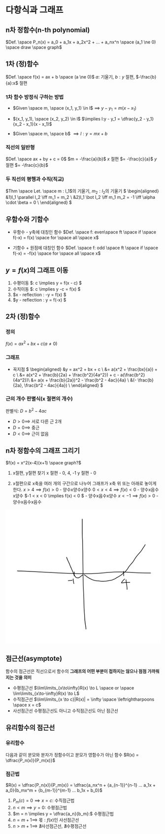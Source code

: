 # 다항식과 그래프
## n차 정함수(n-th polynomial)
$Def. \space P_n(x) = a_0 + a_1x + a_2x^2 + ... + a_nx^n \space (a_1 \ne 0) \space draw \space graph$

## 1차 (정)함수
$Def. \space f(x) = ax + b \space (a \ne 0)$
$a$: 기울기, $b:y$ 절편, $-\frac{b}{a}:x$ 절편

### 1차 함수 방정식 구하는 방법
+ $Given \space m, \space (x_1, y_1) \in l$
$\implies \: y - y_1 = m(x - x_1)$

+ $(x_1, y_1), \space (x_2, y_2) \in l$
$\implies l:y - y_1 = \dfrac{y_2 - y_1}{x_2 - x_1}(x - x_1)$

+ $Given \space m, \space b$
$\implies l:y=mx + b$

### 직선의 일반형
$Def. \space ax + by + c = 0$
$m = -\frac{a}{b}$
$x$ 절편 $= -\frac{c}{a}$
$y$ 절편 $= -\frac{c}{b}$

### 두 직선의 평행과 수직(직교)
$Thm \space Let. \space m : l_1$의 기울기, $m_2 : l_2$의 기울기
$
\begin{aligned}
&1)l_1 \parallel l_2 \iff m_1 = m_2 \\
&2)l_1 \bot l_2 \iff m_1 m_2 = -1 \iff \alpha \cdot \beta = 0 \\
\end{aligned}
$

## 우함수와 기함수
+ 우함수 - y축에 대칭인 함수
$Def. \space f: even\space ft \space if \space f(-x) = f(x) \space for \space all \space x$

+ 기함수 + 원점에 대칭인 함수
$Def. \space f: odd \space ft \space if \space f(-x) = -f(x) \space for \space all \space x$

## $y=f(x)$의 그래프 이동
1. 수평이동 $: c \implies y = f(x - c) $
2. 수직이동 $: c \implies y -c = f(x) $
3. $x - reflection : -y = f(x) $
4. $y - reflection : y = f(-x) $

## 2차 (정)함수
### 정의
$f(x) = ax^2 + bx + c (a \ne 0)$

### 그래프
+ 꼭지점
$
\begin{aligned}
&y = ax^2 + bx + c \\
&= a(x^2 + \frac{bx}{a}) + c \\
&= a(x^2 + \frac{b}{2a} + \frac{b^2}{4a^2}) + c - a(\frac{b^2}{4a^2})\\
&= a(x + \frac{b}{2a})^2 - \frac{b^2 - 4ac}{4a} \\
&(- \frac{b}{2a}, \frac{b^2 - 4ac}{4a}) \\
\end{aligned}
$

### 근의 개수 판별식(x 절편의 개수)
판별식: $D = b^2 - 4ac$

+ $D > 0 \implies$ 서로 다른 근 2개
+ $D = 0 \implies$ 중근
+ $D < 0 \implies$ 근이 없음

## n차 정함수의 그래프 그리기
$f(x) = x^2(x-4)(x+1) \space graph?$
1. x절편, y절편 찾기
x 절편 - 0, 4, -1
y 절편 - 0

2. x절편으로 x축을 여러 개의 구간으로 나누어 그래프가 x축 위 또는 아래로 놓이게 한다.
$x > 4 \implies f(x) > 0$ - 양수x양수x양수
$0 < x < 4 \implies f(x) < 0$ - 양수x음수x양수
$-1 < x < 0 \implies f(x) < 0 $ - 양수x음수x양수
$x < -1 \implies f(x) > 0$ -양수x음수x음수

![](./resources/photo1.png)

## 점근선(asymptote)
함수의 점근선은 직선으로서 함수의 __그래프의 어떤 부분이 접하지는 않으나 점점 가까워지는 것을 의미__
+ 수평점근선
$\lim\limits_{x\to\infty}R(x) \to L \space or \space \lim\limits_{x\to-\infty}R(x) \to L$
+ 수직점근선
$\lim\limits_{x \to c}|R(x)| = \infty \space \leftrightharpoons \space x = c$
+ 사선점근선
수평점근선도 아니고 수직점근선도 아닌 점근선

## 유리함수의 점근선
### 유리함수
다음과 같이 분모와 분자가 정함수이고 분모가 영함수가 아닌 함수
$R(x) = \dfrac{P_n(x)}{P_m(x)}$

### 점근법
$R(x) = \dfrac{P_n(x)}{P_m(x)} = \dfrac{a_nx^n + {a_{n-1}}^{n-1} ... a_1x + a_0}{b_mx^m + {b_{m-1}}^{m-1} ... b_1x + b_0}$
1. $P_m(c) = 0 \implies x = c:$ 수직점근법
2. $n < m \implies y = 0:$ 수평점근법
3. $m = n \implies y = \dfrac{a_n}{b_m}:$ 수평점근법
4. $n = m + 1 \implies$ 몫$:f(x)$인 사선점근선
5. $n > m + 1\implies$ $\nexists$사선점근선, $\nexists$수평점근선
